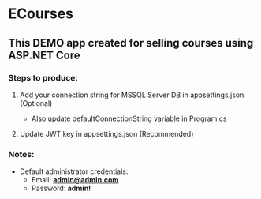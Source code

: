 # ECourses

## This DEMO app created for selling courses using ASP.NET Core

### Steps to produce:

1. Add your connection string for MSSQL Server DB in appsettings.json (Optional)

   - Also update defaultConnectionString variable in Program.cs

2. Update JWT key in appsettings.json (Recommended)

### Notes:

- Default administrator credentials:
  - Email: **admin@admin.com**
  - Password: **admin!**
